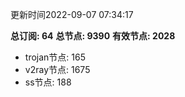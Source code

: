 更新时间2022-09-07 07:34:17

**总订阅: 64**
**总节点: 9390**
**有效节点: 2028**
- trojan节点: 165
- v2ray节点: 1675
- ss节点: 188
